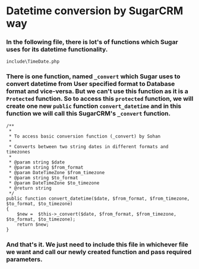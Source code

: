 # Datetime conversion by SugarCRM way

### In the following file, there is lot's of functions which Sugar uses for its datetime functionality.

    include\TimeDate.php

### There is one function, named `_convert` which Sugar uses to convert datetime from User specified format to Database format and vice-versa. But we can't use this function as it is a `Protected` function. So to access this `protected` function, we will create one new `public` function `convert_datetime` and in this function we will call this SugarCRM's `_convert` function.

    /**
     *
     * To access basic conversion function (_convert) by Sohan
     *
     * Converts between two string dates in different formats and timezones
     *
     * @param string $date
     * @param string $from_format
     * @param DateTimeZone $from_timezone
     * @param string $to_format
     * @param DateTimeZone $to_timezone
     * @return string
     */
    public function convert_datetime($date, $from_format, $from_timezone, $to_format, $to_timezone)
    {
        $new =  $this->_convert($date, $from_format, $from_timezone, $to_format, $to_timezone);
        return $new;
    }
	
### And that's it. We just need to include this file in whichever file we want and call our newly created function and pass required parameters.